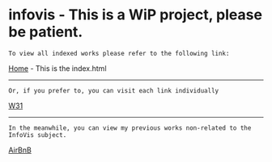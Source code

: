# infovis - This is a WiP project, please be patient.

	To view all indexed works please refer to the following link:

[Home](https://anasillo.github.io/infovis/index.html) - This is the index.html

--------------------

	Or, if you prefer to, you can visit each link individually

[W31](https://anasillo.github.io/infovis/jobs/mom/w31.html)

--------------------

	In the meanwhile, you can view my previous works non-related to the InfoVis subject.

[AirBnB](https://anasillo.github.io/infovis/jobs/previouswork/airbnb.html)
